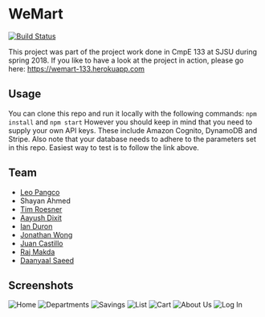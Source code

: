 # WeMart
[![Build Status](https://travis-ci.com/juancstlm/WeMart.svg?branch=master)](https://travis-ci.com/juancstlm/WeMart)

This project was part of the project work done in CmpE 133 at SJSU during spring 2018. If you like to have a look at the project in action, please go here: https://wemart-133.herokuapp.com

## Usage
You can clone this repo and run it locally with the following commands: `npm install` and `npm start` However you should keep in mind that you need to supply your own API keys. These include Amazon Cognito, DynamoDB and Stripe. Also note that your database needs to adhere to the parameters set in this repo. Easiest way to test is to follow the link above. 

## Team
- [Leo Pangco](https://github.com/lpangco)
- Shayan Ahmed
- [Tim Roesner](https://github.com/timroesner)
- [Aayush Dixit](https://github.com/dixitaayush8)
- [Ian Duron](https://github.com/ianduron)
- [Jonathan Wong](https://github.com/jonlikesapples)
- [Juan Castillo](https://github.com/juancstlm)
- [Raj Makda](https://github.com/rajmakda)
- [Daanyaal Saeed](https://github.com/Delta09)

## Screenshots
![Home](https://user-images.githubusercontent.com/13894518/39417002-2a67a438-4c06-11e8-8ee2-bd8a682854e4.png)
![Departments](https://user-images.githubusercontent.com/13894518/39418508-a83aa000-4c0f-11e8-9805-3bea115a87a4.png)
![Savings](https://user-images.githubusercontent.com/13894518/39418517-b223a88c-4c0f-11e8-9962-64a60a0fcad1.png)
![List](https://user-images.githubusercontent.com/13894518/39418520-b402f7a2-4c0f-11e8-8010-70ca56761aff.png)
![Cart](https://user-images.githubusercontent.com/13894518/39418522-b61d0adc-4c0f-11e8-9221-f913cfd823c5.png)
![About Us](https://user-images.githubusercontent.com/13894518/39418536-d237cdb0-4c0f-11e8-9aaf-402dc068c244.png)
![Log In](https://user-images.githubusercontent.com/13894518/39418552-e4e05770-4c0f-11e8-9588-e15daf14ab3b.png)
